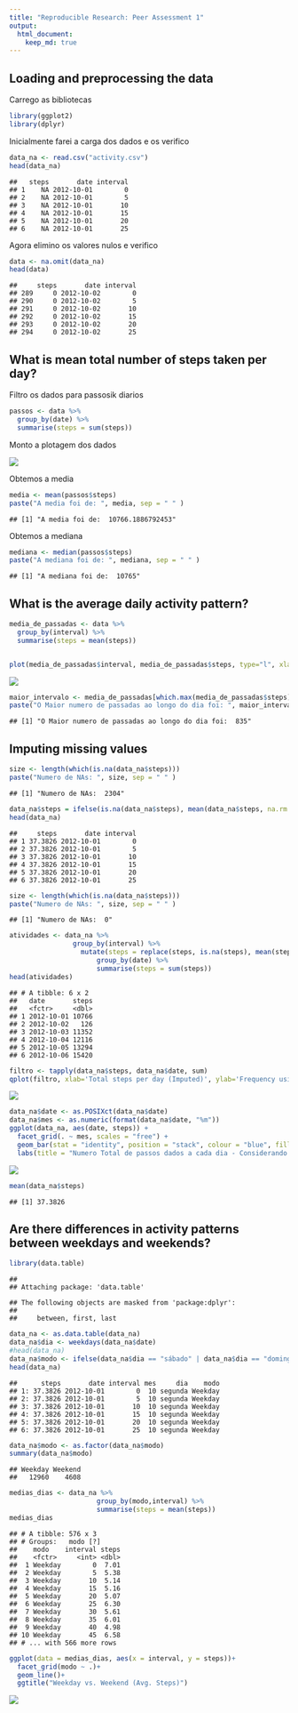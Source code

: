 ```yaml
---
title: "Reproducible Research: Peer Assessment 1"
output: 
  html_document:
    keep_md: true
---
```



## Loading and preprocessing the data

Carrego as bibliotecas  


```r
library(ggplot2)
library(dplyr)
```

Inicialmente farei a carga dos dados e os verifico  


```r
data_na <- read.csv("activity.csv")
head(data_na)
```

```
##   steps       date interval
## 1    NA 2012-10-01        0
## 2    NA 2012-10-01        5
## 3    NA 2012-10-01       10
## 4    NA 2012-10-01       15
## 5    NA 2012-10-01       20
## 6    NA 2012-10-01       25
```


Agora elimino os valores nulos e verifico 



```r
data <- na.omit(data_na)
head(data)
```

```
##     steps       date interval
## 289     0 2012-10-02        0
## 290     0 2012-10-02        5
## 291     0 2012-10-02       10
## 292     0 2012-10-02       15
## 293     0 2012-10-02       20
## 294     0 2012-10-02       25
```

## What is mean total number of steps taken per day?
Filtro os dados para passosik diarios


```r
passos <- data %>%
  group_by(date) %>%
  summarise(steps = sum(steps))
```

Monto a plotagem dos dados  


![](PA1_template_files/figure-html/passadas-1.png)<!-- -->

Obtemos a media


```r
media <- mean(passos$steps)
paste("A media foi de: ", media, sep = " " )
```

```
## [1] "A media foi de:  10766.1886792453"
```

Obtemos a mediana


```r
mediana <- median(passos$steps)
paste("A mediana foi de: ", mediana, sep = " " )
```

```
## [1] "A mediana foi de:  10765"
```



## What is the average daily activity pattern?



```r
media_de_passadas <- data %>%
  group_by(interval) %>%
  summarise(steps = mean(steps))


plot(media_de_passadas$interval, media_de_passadas$steps, type="l", xlab="Intervalo", ylab="Passadas",main="Media Diaria de Passadas por Intervalo")
```

![](PA1_template_files/figure-html/unnamed-chunk-7-1.png)<!-- -->



```r
maior_intervalo <- media_de_passadas[which.max(media_de_passadas$steps),1]
paste("O Maior numero de passadas ao longo do dia foi: ", maior_intervalo, sep = " ")
```

```
## [1] "O Maior numero de passadas ao longo do dia foi:  835"
```



## Imputing missing values


```r
size <- length(which(is.na(data_na$steps)))
paste("Numero de NAs: ", size, sep = " " )
```

```
## [1] "Numero de NAs:  2304"
```




```r
data_na$steps = ifelse(is.na(data_na$steps), mean(data_na$steps, na.rm = T), data_na$steps)
head(data_na)
```

```
##     steps       date interval
## 1 37.3826 2012-10-01        0
## 2 37.3826 2012-10-01        5
## 3 37.3826 2012-10-01       10
## 4 37.3826 2012-10-01       15
## 5 37.3826 2012-10-01       20
## 6 37.3826 2012-10-01       25
```


```r
size <- length(which(is.na(data_na$steps)))
paste("Numero de NAs: ", size, sep = " " )
```

```
## [1] "Numero de NAs:  0"
```


```r
atividades <- data_na %>%
                group_by(interval) %>%
                  mutate(steps = replace(steps, is.na(steps), mean(steps, na.rm = TRUE))) %>%
                      group_by(date) %>%
                      summarise(steps = sum(steps))
head(atividades)
```

```
## # A tibble: 6 x 2
##   date       steps
##   <fctr>     <dbl>
## 1 2012-10-01 10766
## 2 2012-10-02   126
## 3 2012-10-03 11352
## 4 2012-10-04 12116
## 5 2012-10-05 13294
## 6 2012-10-06 15420
```


```r
filtro <- tapply(data_na$steps, data_na$date, sum)
qplot(filtro, xlab='Total steps per day (Imputed)', ylab='Frequency using binwith 500', binwidth=500)
```

![](PA1_template_files/figure-html/unnamed-chunk-13-1.png)<!-- -->


```r
data_na$date <- as.POSIXct(data_na$date)
data_na$mes <- as.numeric(format(data_na$date, "%m"))
ggplot(data_na, aes(date, steps)) + 
  facet_grid(. ~ mes, scales = "free") + 
  geom_bar(stat = "identity", position = "stack", colour = "blue", fill = "red", width = 0.5) + 
  labs(title = "Numero Total de passos dados a cada dia - Considerando NAs com a média", x = "Data", y = "Numero de Passos")
```

![](PA1_template_files/figure-html/unnamed-chunk-14-1.png)<!-- -->


```r
mean(data_na$steps)
```

```
## [1] 37.3826
```


## Are there differences in activity patterns between weekdays and weekends?


```r
library(data.table)
```

```
## 
## Attaching package: 'data.table'
```

```
## The following objects are masked from 'package:dplyr':
## 
##     between, first, last
```

```r
data_na <- as.data.table(data_na)
data_na$dia <- weekdays(data_na$date)
#head(data_na)
data_na$modo <- ifelse(data_na$dia == "sábado" | data_na$dia == "domingo", "Weekend", "Weekday")
head(data_na)
```

```
##      steps       date interval mes     dia    modo
## 1: 37.3826 2012-10-01        0  10 segunda Weekday
## 2: 37.3826 2012-10-01        5  10 segunda Weekday
## 3: 37.3826 2012-10-01       10  10 segunda Weekday
## 4: 37.3826 2012-10-01       15  10 segunda Weekday
## 5: 37.3826 2012-10-01       20  10 segunda Weekday
## 6: 37.3826 2012-10-01       25  10 segunda Weekday
```

```r
data_na$modo <- as.factor(data_na$modo)
summary(data_na$modo)
```

```
## Weekday Weekend 
##   12960    4608
```


```r
medias_dias <- data_na %>%
                      group_by(modo,interval) %>%
                      summarise(steps = mean(steps))
medias_dias
```

```
## # A tibble: 576 x 3
## # Groups:   modo [?]
##    modo    interval steps
##    <fctr>     <int> <dbl>
##  1 Weekday        0  7.01
##  2 Weekday        5  5.38
##  3 Weekday       10  5.14
##  4 Weekday       15  5.16
##  5 Weekday       20  5.07
##  6 Weekday       25  6.30
##  7 Weekday       30  5.61
##  8 Weekday       35  6.01
##  9 Weekday       40  4.98
## 10 Weekday       45  6.58
## # ... with 566 more rows
```


```r
ggplot(data = medias_dias, aes(x = interval, y = steps))+
  facet_grid(modo ~ .)+
  geom_line()+
  ggtitle("Weekday vs. Weekend (Avg. Steps)")
```

![](PA1_template_files/figure-html/unnamed-chunk-18-1.png)<!-- -->


